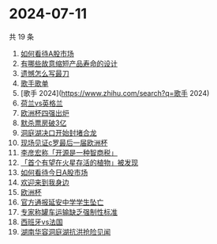 # 2024-07-11

共 19 条

<!-- BEGIN -->
<!-- 最后更新时间 Thu Jul 11 2024 21:10:36 GMT+0800 (China Standard Time) -->

1. [如何看待A股市场](https://www.zhihu.com/search?q=如何看待A股市场)
1. [有哪些故意缩短产品寿命的设计](https://www.zhihu.com/search?q=有哪些故意缩短产品寿命的设计)
1. [遗憾怎么写最刀](https://www.zhihu.com/search?q=遗憾怎么写最刀)
1. [歌手歌单](https://www.zhihu.com/search?q=歌手歌单)
1. [歌手 2024](https://www.zhihu.com/search?q=歌手 2024)
1. [荷兰vs英格兰](https://www.zhihu.com/search?q=荷兰vs英格兰)
1. [欧洲杯四强出炉](https://www.zhihu.com/search?q=欧洲杯四强出炉)
1. [默杀票房破3亿](https://www.zhihu.com/search?q=默杀票房破3亿)
1. [洞庭湖决口开始封堵合龙](https://www.zhihu.com/search?q=洞庭湖决口开始封堵合龙)
1. [现场见证c罗最后一届欧洲杯](https://www.zhihu.com/search?q=现场见证c罗最后一届欧洲杯)
1. [李彦宏称「开源是一种智商税」](https://www.zhihu.com/search?q=李彦宏称「开源是一种智商税」)
1. [「首个有望在火星存活的植物」被发现](https://www.zhihu.com/search?q=「首个有望在火星存活的植物」被发现)
1. [如何看待今日A股市场](https://www.zhihu.com/search?q=如何看待今日A股市场)
1. [欢迎来到我身边](https://www.zhihu.com/search?q=欢迎来到我身边)
1. [欧洲杯](https://www.zhihu.com/search?q=欧洲杯)
1. [官方通报延安中学学生坠亡](https://www.zhihu.com/search?q=官方通报延安中学学生坠亡)
1. [专家称罐车运输缺乏强制性标准](https://www.zhihu.com/search?q=专家称罐车运输缺乏强制性标准)
1. [西班牙vs法国](https://www.zhihu.com/search?q=西班牙vs法国)
1. [湖南华容洞庭湖抗洪抢险见闻](https://www.zhihu.com/search?q=湖南华容洞庭湖抗洪抢险见闻)

<!-- END -->
